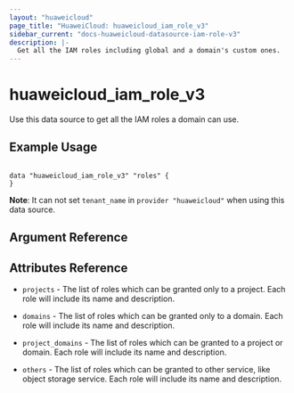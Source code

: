 ```yaml
---
layout: "huaweicloud"
page_title: "HuaweiCloud: huaweicloud_iam_role_v3"
sidebar_current: "docs-huaweicloud-datasource-iam-role-v3"
description: |-
  Get all the IAM roles including global and a domain's custom ones.
---
```


# huaweicloud\_iam\_role_v3

Use this data source to get all the IAM roles a domain can use.

## Example Usage

```hcl

data "huaweicloud_iam_role_v3" "roles" {
}

```

**Note**: It can not set `tenant_name` in `provider "huaweicloud"` when
   using this data source.

## Argument Reference


## Attributes Reference

* `projects` - The list of roles which can be granted only to a project. Each
    role will include its name and description.

* `domains` - The list of roles which can be granted only to a domain. Each
    role will include its name and description.

* `project_domains` - The list of roles which can be granted to a project or
    domain. Each role will include its name and description.

* `others` - The list of roles which can be granted to other service, like
    object storage service. Each role will include its name and description.
